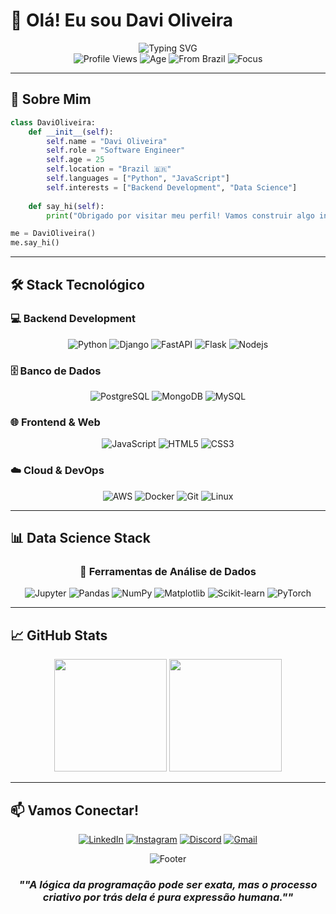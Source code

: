 # 👋 Olá! Eu sou Davi Oliveira

<div align="center">
  <img src="https://readme-typing-svg.herokuapp.com?font=Fira+Code&size=30&duration=3000&pause=1000&color=36BCF7&center=true&vCenter=true&width=500&lines=Software+Engineer;Data+Scientist;Back+End+Developer;Python+Enthusiast" alt="Typing SVG" />
</div>

<div align="center">
  <img src="https://komarev.com/ghpvc/?username=davioliveira&color=blueviolet&style=flat-square&label=Profile+Views" alt="Profile Views" />
  <img src="https://img.shields.io/badge/Age-25-blue?style=flat-square" alt="Age" />
  <img src="https://img.shields.io/badge/From-Brazil-green?style=flat-square&logo=brazil" alt="From Brazil" />
  <img src="https://img.shields.io/badge/Focus-Backend%20Development-red?style=flat-square" alt="Focus" />
</div>

---

## 🚀 Sobre Mim

```python
class DaviOliveira:
    def __init__(self):
        self.name = "Davi Oliveira"
        self.role = "Software Engineer"
        self.age = 25
        self.location = "Brazil 🇧🇷"
        self.languages = ["Python", "JavaScript"]
        self.interests = ["Backend Development", "Data Science"]
    
    def say_hi(self):
        print("Obrigado por visitar meu perfil! Vamos construir algo incrível juntos!")

me = DaviOliveira()
me.say_hi()
```

---

## 🛠️ Stack Tecnológico

### 💻 **Backend Development**
<div align="center">
  
![Python](https://img.shields.io/badge/Python-3776AB?style=for-the-badge&logo=python&logoColor=white) 
![Django](https://img.shields.io/badge/Django-092E20?style=for-the-badge&logo=django&logoColor=white)
![FastAPI](https://img.shields.io/badge/FastAPI-009688?style=for-the-badge&logo=fastapi&logoColor=white) 
![Flask](https://img.shields.io/badge/Flask-000000?style=for-the-badge&logo=flask&logoColor=white)
![Nodejs](https://img.shields.io/badge/Nodejs-339933?style=for-the-badge&logo=nodedotjs&logoColor=white)

</div>

### 🗄️ **Banco de Dados**
<div align="center">
  
![PostgreSQL](https://img.shields.io/badge/PostgreSQL-316192?style=for-the-badge&logo=postgresql&logoColor=white)
![MongoDB](https://img.shields.io/badge/MongoDB-4EA94B?style=for-the-badge&logo=mongodb&logoColor=white)
![MySQL](https://img.shields.io/badge/MySQL-4479A1?style=for-the-badge&logo=mysql&logoColor=white)

</div>

### 🌐 **Frontend & Web**
<div align="center">
  
![JavaScript](https://img.shields.io/badge/JavaScript-F7DF1E?style=for-the-badge&logo=javascript&logoColor=black)
![HTML5](https://img.shields.io/badge/HTML5-E34F26?style=for-the-badge&logo=html5&logoColor=white)
![CSS3](https://img.shields.io/badge/CSS3-1572B6?style=for-the-badge&logo=css3&logoColor=white)

</div>

### ☁️ **Cloud & DevOps**
<div align="center">
  
![AWS](https://img.shields.io/badge/Amazon_AWS-232F3E?style=for-the-badge&logo=amazon-aws&logoColor=white)
![Docker](https://img.shields.io/badge/Docker-2496ED?style=for-the-badge&logo=docker&logoColor=white)
![Git](https://img.shields.io/badge/Git-F05032?style=for-the-badge&logo=git&logoColor=white)
![Linux](https://img.shields.io/badge/Linux-FCC624?style=for-the-badge&logo=linux&logoColor=black)

</div>

---

## 📊 **Data Science Stack**

<div align="center">
  <h3>🧠 Ferramentas de Análise de Dados</h3>
  
![Jupyter](https://img.shields.io/badge/Jupyter-F37626?style=for-the-badge&logo=jupyter&logoColor=white)
![Pandas](https://img.shields.io/badge/Pandas-150458?style=for-the-badge&logo=pandas&logoColor=white)
![NumPy](https://img.shields.io/badge/NumPy-013243?style=for-the-badge&logo=numpy&logoColor=white)
![Matplotlib](https://img.shields.io/badge/Matplotlib-11557c?style=for-the-badge&logo=matplotlib&logoColor=white)
![Scikit-learn](https://img.shields.io/badge/Scikit--learn-F7931E?style=for-the-badge&logo=scikit-learn&logoColor=white)
![PyTorch](https://img.shields.io/badge/PyTorch-EE4C2C?style=for-the-badge&logo=pytorch&logoColor=white)

</div>

---

## 📈 **GitHub Stats**

<div align="center">
  <img height="180em" src="https://github-readme-stats.vercel.app/api?username=davioliveiraes&show_icons=true&theme=tokyonight&include_all_commits=true&count_private=true"/>
  <img height="180em" src="https://github-readme-stats.vercel.app/api/top-langs/?username=davioliveiraes&layout=compact&langs_count=7&theme=tokyonight"/>
</div>

---

## 📫 **Vamos Conectar!**

<div align="center">
  
[![LinkedIn](https://img.shields.io/badge/LinkedIn-0077B5?style=for-the-badge&logo=linkedin&logoColor=white)](https://www.linkedin.com/in/davi-oliveira-725950192/)
[![Instagram](https://img.shields.io/badge/Instagram-E4405F?style=for-the-badge&logo=instagram&logoColor=white)](https://www.instagram.com/davioliveira_es/?hl=pt-br)
[![Discord](https://img.shields.io/badge/Discord-7289DA?style=for-the-badge&logo=discord&logoColor=white)](https://discord.com/channels/@DaviOliveira#5878)
[![Gmail](https://img.shields.io/badge/Gmail-D14836?style=for-the-badge&logo=gmail&logoColor=white)](mailto:davioliveiraes7@gmail.com)

</div>

<div align="center">
  <img src="https://capsule-render.vercel.app/api?type=waving&color=gradient&height=100&section=footer" alt="Footer" />
  
  ###  *""A lógica da programação pode ser exata, mas o processo criativo por trás dela é pura expressão humana.""*
  
  
</div>
